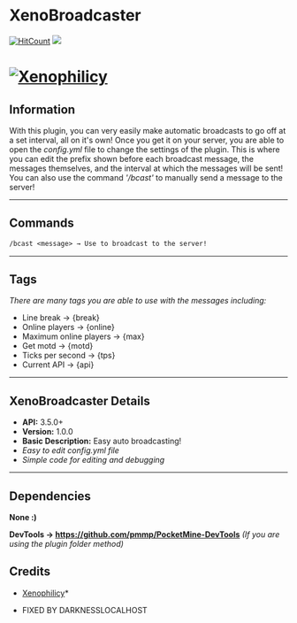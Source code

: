 # XenoBroadcaster
[![HitCount](http://hits.dwyl.io/Xenophilicy/XenoBroadcaster.svg)](http://hits.dwyl.io/Xenophilicy/XenoBroadcaster)
![](https://img.shields.io/discord/490677165289897995.svg?style=flat-square)

# [![Xenophilicy](https://i.imgur.com/My7vJ0U.png)]()

## Information
With this plugin, you can very easily make automatic broadcasts to go off at a set interval, all on it's own! Once you get it on your server, you are able to open the *config.yml* file to change the settings of the plugin. This is where you can edit the prefix shown before each broadcast message, the messages themselves, and the interval at which the messages will be sent! You can also use the command *'/bcast'* to manually send a message to the server!
***

## Commands
```diff
/bcast <message> → Use to broadcast to the server!
```
***

## Tags
*There are many tags you are able to use with the messages including:*
* Line break → {break}
* Online players → {online}
* Maximum online players → {max}
* Get motd → {motd}
* Ticks per second → {tps}
* Current API → {api}
***

## XenoBroadcaster Details
* **API:** 3.5.0+
* **Version:** 1.0.0
* **Basic Description:** Easy auto broadcasting!
* *Easy to edit config.yml file*
* *Simple code for editing and debugging*
***

## Dependencies
**None :)**

**DevTools → https://github.com/pmmp/PocketMine-DevTools** *(If you are using the plugin folder method)*

## Credits
* [Xenophilicy](https://github.com/Xenophilicy/)*

* FIXED BY DARKNESSLOCALHOST
